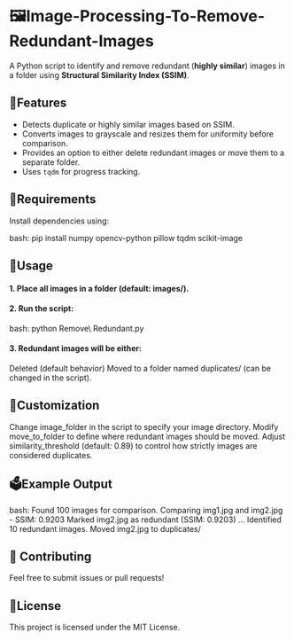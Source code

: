 # 🖼️Image-Processing-To-Remove-Redundant-Images

A Python script to identify and remove redundant (**highly similar**) images in a folder using **Structural Similarity Index (SSIM)**.

## 📌Features

- Detects duplicate or highly similar images based on SSIM.
- Converts images to grayscale and resizes them for uniformity before comparison.
- Provides an option to either delete redundant images or move them to a separate folder.
- Uses `tqdm` for progress tracking.

## 📃Requirements

Install dependencies using:

bash:
pip install numpy opencv-python pillow tqdm scikit-image

## 🚀Usage

#### 1. Place all images in a folder (default: images/).

#### 2. Run the script:

bash:
python Remove\ Redundant.py

#### 3. Redundant images will be either:

Deleted (default behavior)
Moved to a folder named duplicates/ (can be changed in the script).

## 🤖Customization
Change image_folder in the script to specify your image directory.
Modify move_to_folder to define where redundant images should be moved.
Adjust similarity_threshold (default: 0.89) to control how strictly images are considered duplicates.

## 🗳️Example Output

bash:
Found 100 images for comparison.
Comparing img1.jpg and img2.jpg - SSIM: 0.9203
Marked img2.jpg as redundant (SSIM: 0.9203)
...
Identified 10 redundant images.
Moved img2.jpg to duplicates/

## 🤝 Contributing
Feel free to submit issues or pull requests!

## 📜License
This project is licensed under the MIT License.
